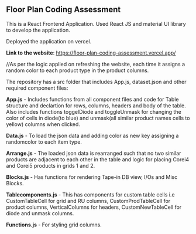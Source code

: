 ## Floor Plan Coding Assessment

This is a React Frontend Application. Used React JS and material UI library to develop the application.

Deployed the application on vercel.

**Link to the website**: https://floor-plan-coding-assessment.vercel.app/

//As per the logic applied on refreshing the website, each time it assigns a random color to each product type in the product columns. 

The repository has a src folder that includes App.js, dataset.json and other required component files:

**App.js** - Includes functions from all component files and code for Table structure and declartion for rows, columns, headers and body of the table. Also includes functions toggelDiode and toggleUnmask for changing the color of cells in diode(to blue) and unmask(all similar product names cells to yellow) columns when clicked.

**Data.js** - To load the json data and adding color as new key assigning a randomcolor to each item type.

**Arrange.js** - The loaded json data is rearranged such that no two similar products are adjacent to each other in the table and logic for placing Corei4 and Corei5 products in grids 1 and 2.

**Blocks.js** - Has functions for rendering Tape-in DB view, I/Os and Misc Blocks.

**Tablecomponents.js** - This has components for custom table cells i.e CustomTableCell for grid and RU columns,  CustomProdTableCell for product columns, VerticalColumns for headers, CustomNewTableCell for diode and unmask columns.

**Functions.js** - For styling grid columns.

